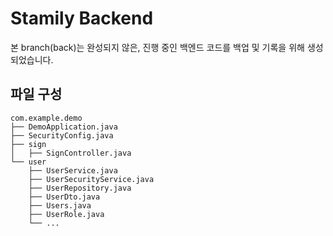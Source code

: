 # Stamily Backend

본 branch(back)는 완성되지 않은, 진행 중인 백엔드 코드를 백업 및 기록을 위해 생성되었습니다.
<br>

## 파일 구성
```
com.example.demo
├── DemoApplication.java
├── SecurityConfig.java
├── sign
│   ├── SignController.java
└── user
    ├── UserService.java
    ├── UserSecurityService.java
    ├── UserRepository.java
    ├── UserDto.java
    ├── Users.java
    ├── UserRole.java
    └── ...
```
